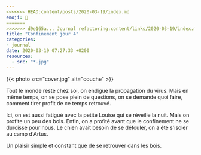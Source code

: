 ```yaml
---
<<<<<<< HEAD:content/posts/2020-03-19/index.md
emoji: 🏡
=======
>>>>>>> d9e165a... Journal refactoring:content/links/2020-03-19/index.md
title: "Confinement jour 4"
categories:
- journal
date: 2020-03-19 07:27:33 +0200
resources:
  - src: "*.jpg"
---
```

{{< photo src="cover.jpg" alt="couche" >}}

Tout le monde reste chez soi, on endigue la propagation du virus. Mais en même temps, on se pose plein de questions, on se demande quoi faire, comment tirer profit de ce temps retrouvé.

Ici, on est aussi fatigué avec la petite Louise qui se réveille la nuit.
Mais on profite un peu des bois. Enfin, on a profité avant que le confinement ne se durcisse pour nous. Le chien avait besoin de se défouler, on a été s'isoler au camp d'Artus.

Un plaisir simple et constant que de se retrouver dans les bois.

